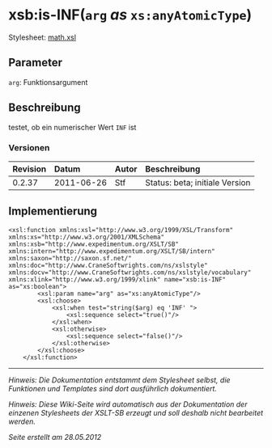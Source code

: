 # xsb:is-INF(`arg` _as_ `xs:anyAtomicType`) #

Stylesheet: [math.xsl](http://code.google.com/p/xslt-sb/source/browse/trunk/xslt-sb/math.xsl)

## Parameter ##
`arg`: Funktionsargument



## Beschreibung ##
testet, ob ein numerischer Wert `INF` ist

### Versionen ###
| Revision | Datum | Autor | Beschreibung |
|:---------|:------|:------|:-------------|
| 0.2.37 | 2011-06-26 | Stf |   Status: beta;   initiale Version   |


## Implementierung ##
```
<xsl:function xmlns:xsl="http://www.w3.org/1999/XSL/Transform" xmlns:xs="http://www.w3.org/2001/XMLSchema" xmlns:xsb="http://www.expedimentum.org/XSLT/SB" xmlns:intern="http://www.expedimentum.org/XSLT/SB/intern" xmlns:saxon="http://saxon.sf.net/" xmlns:doc="http://www.CraneSoftwrights.com/ns/xslstyle" xmlns:docv="http://www.CraneSoftwrights.com/ns/xslstyle/vocabulary" xmlns:xlink="http://www.w3.org/1999/xlink" name="xsb:is-INF" as="xs:boolean">
		<xsl:param name="arg" as="xs:anyAtomicType"/>
		<xsl:choose>
			<xsl:when test="string($arg) eq 'INF' ">
				<xsl:sequence select="true()"/>
			</xsl:when>
			<xsl:otherwise>
				<xsl:sequence select="false()"/>
			</xsl:otherwise>
		</xsl:choose>
	</xsl:function>
```


---


_Hinweis: Die Dokumentation entstammt dem Stylesheet selbst, die Funktionen und Templates sind dort ausführlich dokumentiert._

_Hinweis: Diese Wiki-Seite wird automatisch aus der Dokumentation der einzenen Stylesheets der XSLT-SB erzeugt und soll deshalb nicht bearbeitet werden._

_Seite erstellt am 28.05.2012_
